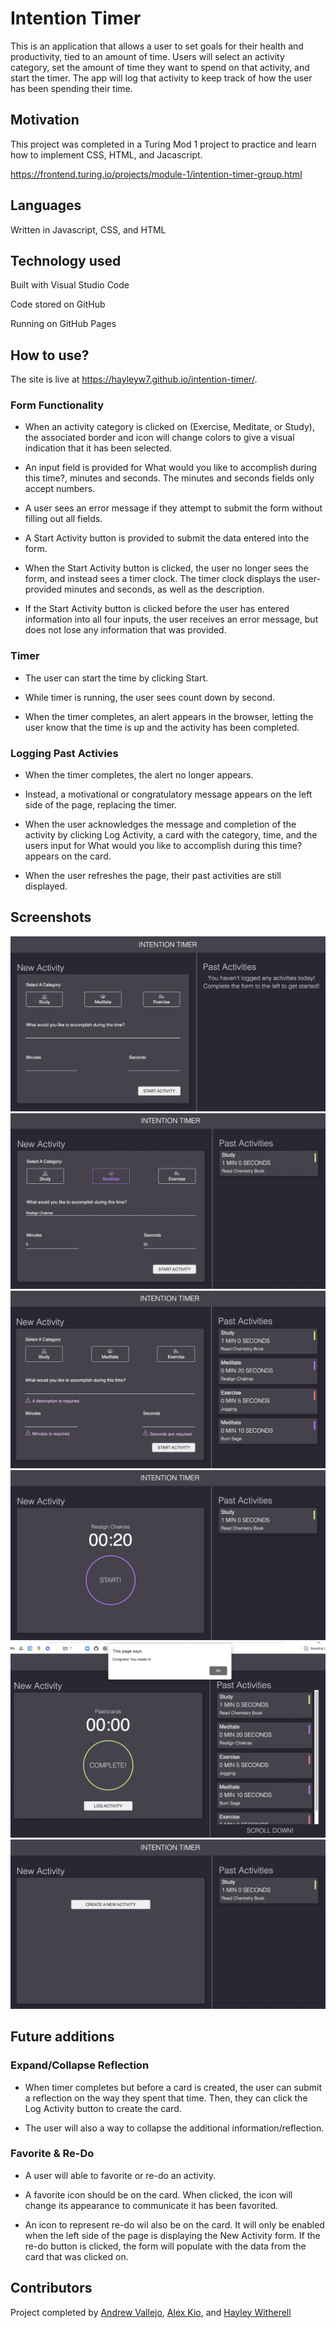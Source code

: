 # Intention Timer

This is an application that allows a user to set goals for their health and productivity, tied to an amount of time. Users will select an activity category, set the amount of time they want to spend on that activity, and start the timer. The app will log that activity to keep track of how the user has been spending their time.

## Motivation

This project was completed in a Turing Mod 1 project to practice and learn how to implement CSS, HTML, and Jacascript.

https://frontend.turing.io/projects/module-1/intention-timer-group.html

## Languages

Written in Javascript, CSS, and HTML

## Technology used

Built with Visual Studio Code

Code stored on GitHub

Running on GitHub Pages

## How to use?

The site is live at https://hayleyw7.github.io/intention-timer/.

### Form Functionality

* When an activity category is clicked on (Exercise, Meditate, or Study), the associated border and icon will change colors to give a visual indication that it has been selected.

* An input field is provided for What would you like to accomplish during this time?, minutes and seconds. The minutes and seconds fields only accept numbers.

* A user sees an error message if they attempt to submit the form without filling out all fields.

* A Start Activity button is provided to submit the data entered into the form.

* When the Start Activity button is clicked, the user no longer sees the form, and instead sees a timer clock. The timer clock displays the user-provided minutes and seconds, as well as the description.

* If the Start Activity button is clicked before the user has entered information into all four inputs, the user receives an error message, but does not lose any information that was provided.

### Timer

* The user can start the time by clicking Start.

* While timer is running, the user sees count down by second.

* When the timer completes, an alert appears in the browser, letting the user know that the time is up and the activity has been completed.

### Logging Past Activies

* When the timer completes, the alert no longer appears.

* Instead, a motivational or congratulatory message appears on the left side of the page, replacing the timer.

* When the user acknowledges the message and completion of the activity by clicking Log Activity, a card with the category, time, and the users input for What would you like to accomplish during this time? appears on the card.

* When the user refreshes the page, their past activities are still displayed.

## Screenshots

![On Load](/assets/screenshots/on-load.png)
![Entering Text](/assets/screenshots/entering-text.png)
![Input Errors](/assets/screenshots/input-errors.png)
![Timer](/assets/screenshots/timer.png)
![Congrats Alert](/assets/screenshots/congrats-alert.png)
![Create New Activity](/assets/screenshots/create-new-activity.png)

## Future additions

### Expand/Collapse Reflection

* When timer completes but before a card is created, the user can submit a reflection on the way they spent that time. Then, they can click the Log Activity button to create the card.

* The user will also a way to collapse the additional information/reflection.

### Favorite & Re-Do

* A user will able to favorite or re-do an activity.

* A favorite icon should be on the card. When clicked, the icon will change its appearance to communicate it has been favorited.

* An icon to represent re-do wil also be on the card. It will only be enabled when the left side of the page is displaying the New Activity form. If the re-do button is clicked, the form will populate with the data from the card that was clicked on.

## Contributors

Project completed by [Andrew Vallejo](https://github.com/andrewvallejo), [Alex Kio](https://github.com/alexmkio), and [Hayley Witherell](https://github.com/hayleyw7)